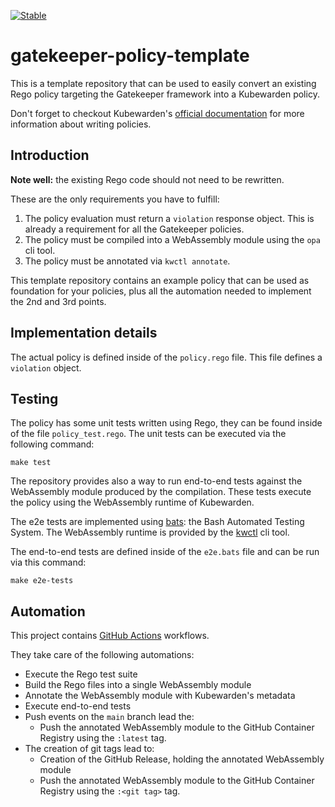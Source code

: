 [![Stable](https://img.shields.io/badge/status-stable-brightgreen?style=for-the-badge)](https://github.com/kubewarden/community/blob/main/REPOSITORIES.md#stable)

# gatekeeper-policy-template

This is a template repository that can be used to easily convert an existing
Rego policy targeting the Gatekeeper framework into a Kubewarden policy.

Don't forget to checkout Kubewarden's [official documentation](https://docs.kubewarden.io)
for more information about writing policies.

## Introduction

**Note well:** the existing Rego code should not need to be rewritten.

These are the only requirements you have to fulfill:

1. The policy evaluation must return a `violation` response object. This
  is already a requirement for all the Gatekeeper policies.
1. The policy must be compiled into a WebAssembly module using the `opa` cli tool.
1. The policy must be annotated via `kwctl annotate`.

This template repository contains an example policy that can be used as foundation
for your policies, plus all the automation needed to implement the 2nd and 3rd points.

## Implementation details

The actual policy is defined inside of the `policy.rego` file. This file defines
a `violation` object.

## Testing

The policy has some unit tests written using Rego, they can be found inside of
the file `policy_test.rego`. The unit tests can be executed via the following
command:

```shell
make test
```

The repository provides also a way to run end-to-end tests against the WebAssembly
module produced by the compilation. These tests execute the policy using the
WebAssembly runtime of Kubewarden.

The e2e tests are implemented using [bats](https://github.com/bats-core/bats-core):
the Bash Automated Testing System. The WebAssembly runtime is provided by the
[kwctl](https://github.com/kubewarden/kwctl) cli tool.

The end-to-end tests are defined inside of the `e2e.bats` file and can
be run via this command:

```shell
make e2e-tests
```

## Automation

This project contains [GitHub Actions](https://docs.github.com/en/actions)
workflows.

They take care of the following automations:

  * Execute the Rego test suite
  * Build the Rego files into a single WebAssembly module
  * Annotate the WebAssembly module with Kubewarden's metadata
  * Execute end-to-end tests
  * Push events on the `main` branch lead the:
    * Push the annotated WebAssembly module to the GitHub Container Registry using the
      `:latest` tag.
  * The creation of git tags lead to:
    * Creation of the GitHub Release, holding the annotated WebAssembly module
    * Push the annotated WebAssembly module to the GitHub Container Registry using the
      `:<git tag>` tag.
